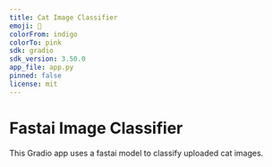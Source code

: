 ```yaml
---
title: Cat Image Classifier
emoji: 🧠
colorFrom: indigo
colorTo: pink
sdk: gradio
sdk_version: 3.50.0
app_file: app.py
pinned: false
license: mit
---
```


# Fastai Image Classifier

This Gradio app uses a fastai model to classify uploaded cat images.
